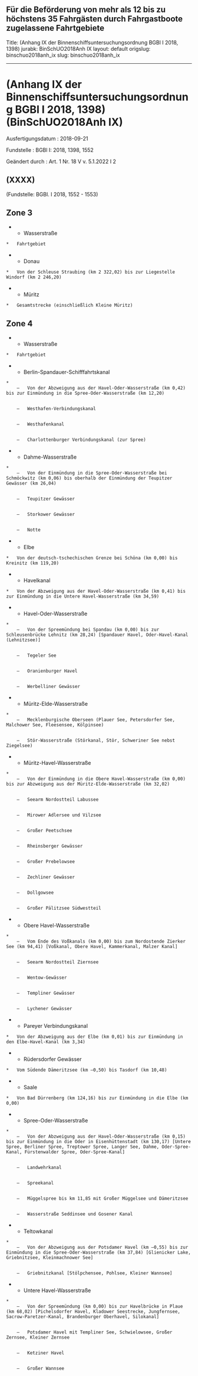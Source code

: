 Für die Beförderung von mehr als 12 bis zu höchstens 35 Fahrgästen durch Fahrgastboote zugelassene Fahrtgebiete
---
Title: (Anhang IX der Binnenschiffsuntersuchungsordnung BGBl I 2018, 1398)
jurabk: BinSchUO2018Anh IX
layout: default
origslug: binschuo2018anh_ix
slug: binschuo2018anh_ix

---

# (Anhang IX der Binnenschiffsuntersuchungsordnung BGBl I 2018, 1398) (BinSchUO2018Anh IX)

Ausfertigungsdatum
:   2018-09-21

Fundstelle
:   BGBl I: 2018, 1398, 1552

Geändert durch
:   Art. 1 Nr. 18 V v. 5.1.2022 I 2


## (XXXX)

(Fundstelle: BGBl. I 2018, 1552 - 1553)

## **Zone 3**


*    *   Wasserstraße

    *   Fahrtgebiet


*    *   Donau

    *   Von der Schleuse Straubing (km 2 322,02) bis zur Liegestelle Windorf (km 2 246,20)


*    *   Müritz

    *   Gesamtstrecke (einschließlich Kleine Müritz)



## **Zone 4**


*    *   Wasserstraße

    *   Fahrtgebiet


*    *   Berlin-Spandauer-Schifffahrtskanal

    *
        –   Von der Abzweigung aus der Havel-Oder-Wasserstraße (km 0,42) bis zur Einmündung in die Spree-Oder-Wasserstraße (km 12,20)


        –   Westhafen-Verbindungskanal


        –   Westhafenkanal


        –   Charlottenburger Verbindungskanal (zur Spree)





*    *   Dahme-Wasserstraße

    *
        –   Von der Einmündung in die Spree-Oder-Wasserstraße bei Schmöckwitz (km 0,06) bis oberhalb der Einmündung der Teupitzer Gewässer (km 26,04)


        –   Teupitzer Gewässer


        –   Storkower Gewässer


        –   Notte





*    *   Elbe

    *   Von der deutsch-tschechischen Grenze bei Schöna (km 0,00) bis Kreinitz (km 119,20)


*    *   Havelkanal

    *   Von der Abzweigung aus der Havel-Oder-Wasserstraße (km 0,41) bis zur Einmündung in die Untere Havel-Wasserstraße (km 34,59)


*    *   Havel-Oder-Wasserstraße

    *
        –   Von der Spreemündung bei Spandau (km 0,00) bis zur Schleusenbrücke Lehnitz (km 28,24) [Spandauer Havel, Oder-Havel-Kanal (Lehnitzsee)]


        –   Tegeler See


        –   Oranienburger Havel


        –   Werbelliner Gewässer





*    *   Müritz-Elde-Wasserstraße

    *
        –   Mecklenburgische Oberseen (Plauer See, Petersdorfer See, Malchower See, Fleesensee, Kölpinsee)


        –   Stör-Wasserstraße (Störkanal, Stör, Schweriner See nebst Ziegelsee)





*    *   Müritz-Havel-Wasserstraße

    *
        –   Von der Einmündung in die Obere Havel-Wasserstraße (km 0,00) bis zur Abzweigung aus der Müritz-Elde-Wasserstraße (km 32,02)


        –   Seearm Nordostteil Labussee


        –   Mirower Adlersee und Vilzsee


        –   Großer Peetschsee


        –   Rheinsberger Gewässer


        –   Großer Prebelowsee


        –   Zechliner Gewässer


        –   Dollgowsee


        –   Großer Pälitzsee Südwestteil





*    *   Obere Havel-Wasserstraße

    *
        –   Vom Ende des Voßkanals (km 0,00) bis zum Nordostende Zierker See (km 94,41) [Voßkanal, Obere Havel, Kammerkanal, Malzer Kanal]


        –   Seearm Nordostteil Ziernsee


        –   Wentow-Gewässer


        –   Templiner Gewässer


        –   Lychener Gewässer





*    *   Pareyer Verbindungskanal

    *   Von der Abzweigung aus der Elbe (km 0,01) bis zur Einmündung in den Elbe-Havel-Kanal (km 3,34)


*    *   Rüdersdorfer Gewässer

    *   Vom Südende Dämeritzsee (km –0,50) bis Tasdorf (km 10,48)


*    *   Saale

    *   Von Bad Dürrenberg (km 124,16) bis zur Einmündung in die Elbe (km 0,00)


*    *   Spree-Oder-Wasserstraße

    *
        –   Von der Abzweigung aus der Havel-Oder-Wasserstraße (km 0,15) bis zur Einmündung in die Oder in Eisenhüttenstadt (km 130,17) [Untere Spree, Berliner Spree, Treptower Spree, Langer See, Dahme, Oder-Spree-Kanal, Fürstenwalder Spree, Oder-Spree-Kanal]


        –   Landwehrkanal


        –   Spreekanal


        –   Müggelspree bis km 11,85 mit Großer Müggelsee und Dämeritzsee


        –   Wasserstraße Seddinsee und Gosener Kanal





*    *   Teltowkanal

    *
        –   Von der Abzweigung aus der Potsdamer Havel (km –0,55) bis zur Einmündung in die Spree-Oder-Wasserstraße (km 37,84) [Glienicker Lake, Griebnitzsee, Kleinmachnower See]


        –   Griebnitzkanal [Stölpchensee, Pohlsee, Kleiner Wannsee]





*    *   Untere Havel-Wasserstraße

    *
        –   Von der Spreemündung (km 0,00) bis zur Havelbrücke in Plaue (km 68,02) [Pichelsdorfer Havel, Kladower Seestrecke, Jungfernsee, Sacrow-Paretzer-Kanal, Brandenburger Oberhavel, Silokanal]


        –   Potsdamer Havel mit Templiner See, Schwielowsee, Großer Zernsee, Kleiner Zernsee


        –   Ketziner Havel


        –   Großer Wannsee






